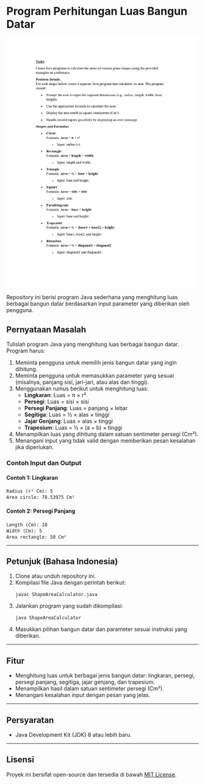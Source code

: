 # Program Perhitungan Luas Bangun Datar

![Condition Exercise](https://github.com/galuhpzh/Practicum/blob/c78dfa66496031c2ecf42acf1b018be8eb02de88/Alpro1/assets/Variable%20Data%20Type%20%26%20Operator%20Exercise.jpg)

Repository ini berisi program Java sederhana yang menghitung luas berbagai bangun datar berdasarkan input parameter yang diberikan oleh pengguna.

## Pernyataan Masalah

Tulislah program Java yang menghitung luas berbagai bangun datar. Program harus:

1. Meminta pengguna untuk memilih jenis bangun datar yang ingin dihitung.
2. Meminta pengguna untuk memasukkan parameter yang sesuai (misalnya, panjang sisi, jari-jari, atau alas dan tinggi).
3. Menggunakan rumus berikut untuk menghitung luas:
   - **Lingkaran**: Luas = π × r²
   - **Persegi**: Luas = sisi × sisi
   - **Persegi Panjang**: Luas = panjang × lebar
   - **Segitiga**: Luas = ½ × alas × tinggi
   - **Jajar Genjang**: Luas = alas × tinggi
   - **Trapesium**: Luas = ½ × (a + b) × tinggi
4. Menampilkan luas yang dihitung dalam satuan sentimeter persegi (Cm²).
5. Menangani input yang tidak valid dengan memberikan pesan kesalahan jika diperlukan.

### Contoh Input dan Output

#### Contoh 1: Lingkaran
```
Radius (r² Cm): 5
Area circle: 78.53975 Cm²
```

#### Contoh 2: Persegi Panjang
```
Length (Cm): 10
Width (Cm): 5
Area rectangle: 50 Cm²
```

---

## Petunjuk (Bahasa Indonesia)

1. Clone atau unduh repository ini.
2. Kompilasi file Java dengan perintah berikut:
   ```
   javac ShapeAreaCalculator.java
   ```
3. Jalankan program yang sudah dikompilasi:
   ```
   java ShapeAreaCalculator
   ```
4. Masukkan pilihan bangun datar dan parameter sesuai instruksi yang diberikan.

---

## Fitur

- Menghitung luas untuk berbagai jenis bangun datar: lingkaran, persegi, persegi panjang, segitiga, jajar genjang, dan trapesium.
- Menampilkan hasil dalam satuan sentimeter persegi (Cm²).
- Menangani kesalahan input dengan pesan yang jelas.

---

## Persyaratan

- Java Development Kit (JDK) 8 atau lebih baru.

---

## Lisensi

Proyek ini bersifat open-source dan tersedia di bawah [MIT License](LICENSE).
